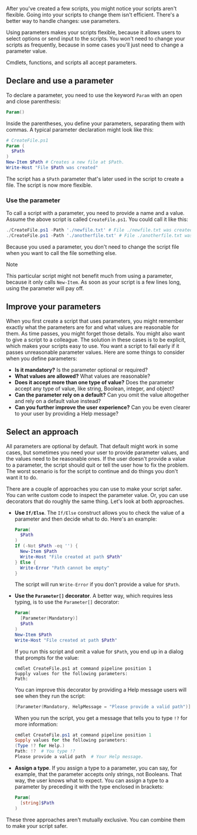 After you've created a few scripts, you might notice your scripts aren't flexible. Going into your scripts to change them isn't efficient. There's a better way to handle changes: use parameters.

Using parameters makes your scripts flexible, because it allows users to select options or send input to the scripts. You won't need to change your scripts as frequently, because in some cases you'll just need to change a parameter value.

Cmdlets, functions, and scripts all accept parameters.

## Declare and use a parameter

To declare a parameter, you need to use the keyword `Param` with an open and close parenthesis:

```powershell
Param()
```

Inside the parentheses, you define your parameters, separating them with commas. A typical parameter declaration might look like this:

```powershell
# CreateFile.ps1
Param (
  $Path
)
New-Item $Path # Creates a new file at $Path.
Write-Host "File $Path was created"
```

The script has a `$Path` parameter that's later used in the script to create a file. The script is now more flexible.

### Use the parameter

To call a script with a parameter, you need to provide a name and a value. Assume the above script is called `CreateFile.ps1`. You could call it like this:

```powershell
./CreateFile.ps1 -Path './newfile.txt' # File ./newfile.txt was created.
./CreateFile.ps1 -Path './anotherfile.txt' # File ./anotherfile.txt was created.
```

Because you used a parameter, you don't need to change the script file when you want to call the file something else.

> [!NOTE]
> This particular script might not benefit much from using a parameter, because it only calls `New-Item`. As soon as your script is a few lines long, using the parameter will pay off.

## Improve your parameters

When you first create a script that uses parameters, you might remember exactly what the parameters are for and what values are reasonable for them. As time passes, you might forget those details. You might also want to give a script to a colleague. The solution in these cases is to be explicit, which makes your scripts easy to use. You want a script to fail early if it passes unreasonable parameter values. Here are some things to consider when you define parameters:

- **Is it mandatory?** Is the parameter optional or required?
- **What values are allowed?** What values are reasonable?
- **Does it accept more than one type of value?** Does the parameter accept any type of value, like string, Boolean, integer, and object?
- **Can the parameter rely on a default?** Can you omit the value altogether and rely on a default value instead?
- **Can you further improve the user experience?** Can you be even clearer to your user by providing a Help message?

## Select an approach

All parameters are optional by default. That default might work in some cases, but sometimes you need your user to provide parameter values, and the values need to be reasonable ones. If the user doesn't provide a value to a parameter, the script should quit or tell the user how to fix the problem. The worst scenario is for the script to continue and do things you don't want it to do.

There are a couple of approaches you can use to make your script safer. You can write custom code to inspect the parameter value. Or, you can use decorators that do roughly the same thing. Let's look at both approaches.

- **Use `If/Else`**. The `If/Else` construct allows you to check the value of a parameter and then decide what to do. Here's an example:

   ```powershell
   Param(
     $Path
   )
   If (-Not $Path -eq '') {
     New-Item $Path
     Write-Host "File created at path $Path"
   } Else {
     Write-Error "Path cannot be empty"
   } 
   ```

   The script will run `Write-Error` if you don't provide a value for `$Path`.

- **Use the `Parameter[]` decorator**. A better way, which requires less typing, is to use the `Parameter[]` decorator:

   ```powershell
   Param(
     [Parameter(Mandatory)]
     $Path
   )
   New-Item $Path
   Write-Host "File created at path $Path"
   ```

   If you run this script and omit a value for `$Path`, you end up in a dialog that prompts for the value:

   ```output
   cmdlet CreateFile.ps1 at command pipeline position 1
   Supply values for the following parameters:
   Path:
   ```

   You can improve this decorator by providing a Help message users will see when they run the script:  

   ```powershell
   [Parameter(Mandatory, HelpMessage = "Please provide a valid path")]
   ```

   When you run the script, you get a message that tells you to type `!?` for more information:

   ```powershell
   cmdlet CreateFile.ps1 at command pipeline position 1
   Supply values for the following parameters:
   (Type !? for Help.)
   Path: !?  # You type !?
   Please provide a valid path  # Your Help message.
   ```

- **Assign a type**. If you assign a type to a parameter, you can say, for example, that the parameter accepts only strings, not Booleans. That way, the user knows what to expect. You can assign a type to a parameter by preceding it with the type enclosed in brackets:

   ```powershell
   Param(
     [string]$Path
   )
   ```

These three approaches aren't mutually exclusive. You can combine them to make your script safer.